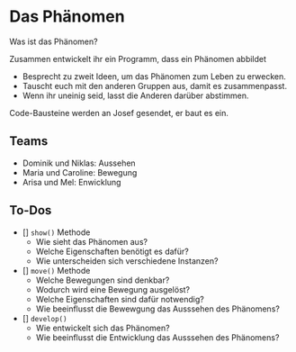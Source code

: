 # Das Phänomen

Was ist das Phänomen?

Zusammen entwickelt ihr ein Programm, dass ein Phänomen abbildet

- Besprecht zu zweit Ideen, um das Phänomen zum Leben zu erwecken.
- Tauscht euch mit den anderen Gruppen aus, damit es zusammenpasst.
- Wenn ihr uneinig seid, lasst die Anderen darüber abstimmen.

Code-Bausteine werden an Josef gesendet, er baut es ein.

## Teams
- Dominik und Niklas: Aussehen
- Maria und Caroline: Bewegung
- Arisa und Mel: Enwicklung

## To-Dos

- [] `show()` Methode 
  - Wie sieht das Phänomen aus?
  - Welche Eigenschaften benötigt es dafür?
  - Wie unterscheiden sich verschiedene Instanzen?
- [] `move()` Methode
   - Welche Bewegungen sind denkbar?
   - Wodurch wird eine Bewegung ausgelöst?
   - Welche Eigenschaften sind dafür notwendig?
   - Wie beeinflusst die Bewewgung das Ausssehen des Phänomens?
- [] `develop()`
  - Wie entwickelt sich das Phänomen?
  - Wie beeinflusst die Entwicklung das Ausssehen des Phänomens?